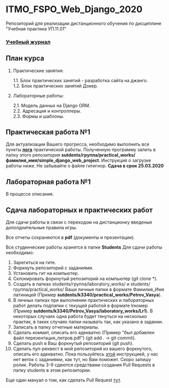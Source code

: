 # ITMO_FSPO_Web_Django_2020
Репозиторий для реализации дистанционного обучения по дисциплине "Учебная практика УП.11.01"

### [Учебный журнал](https://docs.google.com/spreadsheets/d/1Z2WDx_rLAXnr0oDNE-PchbE--xvl3lV1Px8lZUwdKfM/edit?usp=sharing)

## План курса

1. Практические занятия:

    1.1. Блок практических занятий - разработка сайта на джанго.   
    1.2. Блок практических занятий Докер.
2. Лабораторные работы:

    2.1. Модель данных на Django ORM.   
    2.2. Адресация и контроллеры.   
    2.3. Формы и шаблоны.

## Практическая работа №1

Для актуализации Вашего прогресса, необходимо выполнить все пункты **[лога](https://docs.google.com/document/d/1QL2kpf3sBtpA7pBczeyPtZnFzVgCDMRsvXp3Z1JYCKU/edit?usp=sharing)** практической работы. Полученную программу залить в папку этого репозитория **sutdents/группа/practical_works/фамилия_имя/simple_django_web_project**. Инструкция о загрузке работы ниже. Не забывайте о файле гитигнор. **Сдача в срок 25.03.2020**

## Лабораторная работа №1

В процессе описания.

## Сдача лабораторных и практических работ 

Для сдачи работы в связи с переходом на дистанционку введеные дополднительные правила игры.

Все отчеты сохраняются в **pdf** (документы и презентации).

Все студенческие работы хранятся в папке **Students**
Для сдачи работы необходимо:
1. Зарегиться на гите.
2. Форкнуть репозиторий с заданиями.
3. Установить гит на компьютер.
4. Склонировать форкнутый репозиторий на компьютер (git clone *).
5. Создать в папках students/группа/laboratory_works/ и students/группа/practical_works/ Ваши личные папки в формате Фамилия_Имя латиницей (Пример **sutdents/k3340/practical_works/Petrov_Vasya**).
6. В личных папках при выполнении практических и лабораторных работ делать подпапки с текущей работой в формате lrномер (Пример **sutdents/k3340/Petrov_Vasya/laboratory_works/Lr1**). В некоторых случаях одна работа будет тянуться на несколько практик, в таких случаях папки называть так, как указано в задании.
7. Записать в папку отчетные материалы.
8. Сделать коммит, описать его адекватно (Пример "был добавлен файл перезентация_петров.pdf") (git add . -> git commit).
9. Сделать push в Ваш форкнутый репозиторий (git push).
10. Сделать пул-реквест в мой репозиторий из вашего форкнутого, описать его адекватно.
Пока пользуйтесь [этой](https://vk.com/@efimchik_post_edu-tfm-2019-1) инструкцией, у нас нет веток с заданиями, как тут, но Вам поможет. Скоро запишу ролик.
Работы 3-9 сдеются средствами создания Pull Requests в папку students в этом репозитории.

Еще один мануал о том, как сделать Pull Request [тут](https://rustycrate.ru/%D1%80%D1%83%D0%BA%D0%BE%D0%B2%D0%BE%D0%B4%D1%81%D1%82%D0%B2%D0%B0/2016/03/07/contributing.html).
